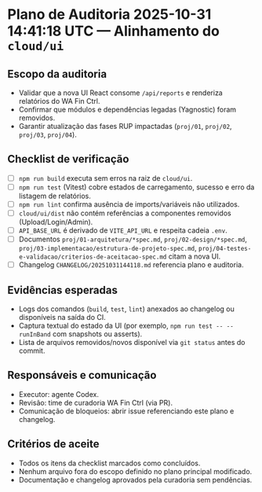<!-- proj/02-planejamento/20251031144118-cloud-ui-wa-fin-ctrl-audit.md -->
# Plano de Auditoria 2025-10-31 14:41:18 UTC — Alinhamento do `cloud/ui`

## Escopo da auditoria
- Validar que a nova UI React consome `/api/reports` e renderiza relatórios do WA Fin Ctrl.
- Confirmar que módulos e dependências legadas (Yagnostic) foram removidos.
- Garantir atualização das fases RUP impactadas (`proj/01`, `proj/02`, `proj/03`, `proj/04`).

## Checklist de verificação
- [ ] `npm run build` executa sem erros na raiz de `cloud/ui`.
- [ ] `npm run test` (Vitest) cobre estados de carregamento, sucesso e erro da listagem de relatórios.
- [ ] `npm run lint` confirma ausência de imports/variáveis não utilizados.
- [ ] `cloud/ui/dist` não contém referências a componentes removidos (Upload/Login/Admin).
- [ ] `API_BASE_URL` é derivado de `VITE_API_URL` e respeita cadeia `.env`.
- [ ] Documentos `proj/01-arquitetura/*spec.md`, `proj/02-design/*spec.md`, `proj/03-implementacao/estrutura-de-projeto-spec.md`, `proj/04-testes-e-validacao/criterios-de-aceitacao-spec.md` citam a nova UI.
- [ ] Changelog `CHANGELOG/20251031144118.md` referencia plano e auditoria.

## Evidências esperadas
- Logs dos comandos (`build`, `test`, `lint`) anexados ao changelog ou disponíveis na saída do CI.
- Captura textual do estado da UI (por exemplo, `npm run test -- --runInBand` com snapshots ou asserts).
- Lista de arquivos removidos/novos disponível via `git status` antes do commit.

## Responsáveis e comunicação
- Executor: agente Codex.
- Revisão: time de curadoria WA Fin Ctrl (via PR).
- Comunicação de bloqueios: abrir issue referenciando este plano e changelog.

## Critérios de aceite
- Todos os itens da checklist marcados como concluídos.
- Nenhum arquivo fora do escopo definido no plano principal modificado.
- Documentação e changelog aprovados pela curadoria sem pendências.
